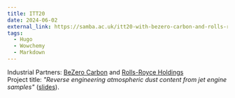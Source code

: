 ```yaml
---
title: ITT20
date: 2024-06-02
external_link: https://samba.ac.uk/itt20-with-bezero-carbon-and-rolls-royce/
tags:
  - Hugo
  - Wowchemy
  - Markdown
---
```


 <!-- **[ITT20](https://samba.ac.uk/itt20-with-bezero-carbon-and-rolls-royce/), June 2024**   -->
  Industrial Partners: [BeZero Carbon](https://bezerocarbon.com/) and [Rolls-Royce Holdings](https://www.rolls-royce.com/)  
  Project title: *"Reverse engineering atmospheric dust content from jet engine samples"* ([slides](ITT20RollsRoyceDust.pdf)).

<!--more-->
